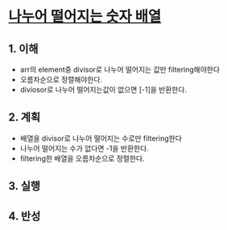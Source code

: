 # [나누어 떨어지는 숫자 배열](https://programmers.co.kr/learn/courses/30/lessons/12910)

## 1. 이해

- arr의 element중 divisor로 나누어 떨어지는 값만 filtering해야한다
- 오름차순으로 정렬해야한다.
- diviosor로 나누어 떨어지는값이 없으면 [-1]을 반환한다.

## 2. 계획

- 배열을 divisor로 나누어 떨어지는 수로만 filtering한다
- 나누어 떨어지는 수가 없다면 -1을 반환한다.
- filtering한 배열을 오름차순으로 정렬한다.

## 3. 실행

## 4. 반성
